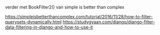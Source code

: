 
verder met BookFilter2() van simple is better than complex

https://simpleisbetterthancomplex.com/tutorial/2016/11/28/how-to-filter-querysets-dynamically.html
https://studygyaan.com/django/django-filter-data-filtering-in-django-and-how-to-use-it